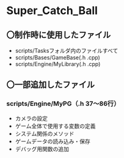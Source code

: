 # Super_Catch_Ball
## 〇制作時に使用したファイル
- scripts/Tasksフォルダ内のファイルすべて
- scripts/Bases/GameBase(.h .cpp)
- scripts/Engine/MyLibrary(.h .cpp)
## 〇一部追加したファイル
### scripts/Engine/MyPG（.h 37～86行）
- カメラの設定
- ゲーム全体で使用する変数の定義
- システム関係のメソッド
- ゲームデータの読み込み・保存
- デバッグ用関数の追加
